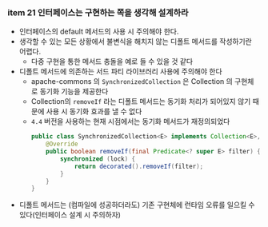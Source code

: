 ### item 21 인터페이스는 구현하는 쪽을 생각해 설계하라
- 인터페이스의 default 메서드의 사용 시 주의해야 한다. 
- 생각할 수 있는 모든 상황에서 불변식을 해치지 않는 디폴트 메서드를 작성하기란 어렵다.
  - 다중 구현을 통한 메서드 충돌을 예로 들 수 있을 것 같다
- 디폴트 메서드에 의존하는 서드 파티 라이브러리 사용에 주의해야 한다
  - apache-commons 의 `SynchronizedCollection` 은 Collection 의 구현체로 동기화 기능을 제공한다
  - Collection의 `removeIf` 라는 디폴트 메서드는 동기화 처리가 되어있지 않기 때문에 사용 시 동기화 효과를 낼 수 없다
  - `4.4` 버전을  사용하는 현재 시점에서는 동기화 메서드가 재정의되었다
    ```java
    public class SynchronizedCollection<E> implements Collection<E>, Serializable {
        @Override
        public boolean removeIf(final Predicate<? super E> filter) {
            synchronized (lock) {
                return decorated().removeIf(filter);
            }
        }
    }
    ```
- 디폴트 메서드는 (컴파일에 성공하더라도) 기존 구현체에 런타임 오류를 일으킬 수 있다(인터페이스 설계 시 주의하자)
